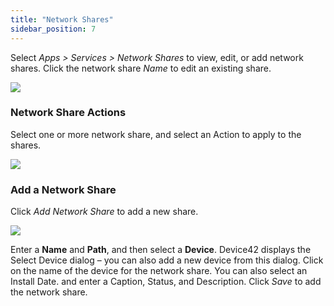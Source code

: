 ```yaml
---
title: "Network Shares"
sidebar_position: 7
---
```


Select _Apps > Services > Network Shares_ to view, edit, or add network shares. Click the network share _Name_ to edit an existing share.

![](/assets/images/WEB-293_Service-NetShare-View.png)

### Network Share Actions

Select one or more network share, and select an Action to apply to the shares.

![](/assets/images/WEB-293_Service-NetShare-View-Action-Menu.png)

### Add a Network Share

Click _Add Network Share_ to add a new share.

![](/assets/images/WEB-293_Service-NetShare-Add.png)

Enter a **Name** and **Path**, and then select a **Device**. Device42 displays the Select Device dialog – you can also add a new device from this dialog. Click on the name of the device for the network share. You can also select an Install Date. and enter a Caption, Status, and Description. Click _Save_ to add the network share.
